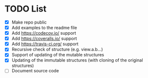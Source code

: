 # TODO List
- [x] Make repo public
- [x] Add examples to the readme file
- [x] Add https://codecov.io/ support
- [x] Add https://coveralls.io/ support
- [x] Add https://travis-ci.org/ support
- [x] Recursive check of structure (e.g. view.a.b...)
- [x] Support of updating of the mutable structures
- [x] Updating of the immutable structures (with cloning of the original structures)
- [ ] Document source code
